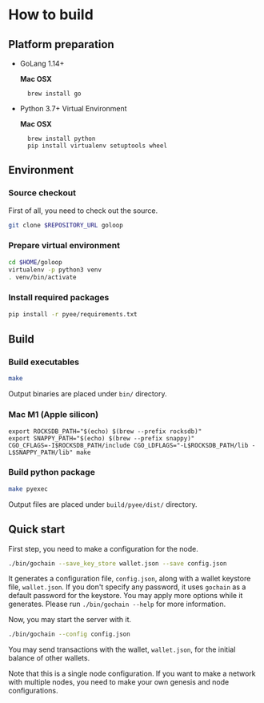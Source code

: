 # How to build

## Platform preparation

*   GoLang 1.14+

    **Mac OSX**

    ```
      brew install go
    ```
*   Python 3.7+ Virtual Environment

    **Mac OSX**

    ```
      brew install python
      pip install virtualenv setuptools wheel
    ```

## Environment

### Source checkout

First of all, you need to check out the source.

```bash
git clone $REPOSITORY_URL goloop
```

### Prepare virtual environment

```bash
cd $HOME/goloop
virtualenv -p python3 venv
. venv/bin/activate
```

### Install required packages

```bash
pip install -r pyee/requirements.txt
```

## Build

### Build executables

```bash
make
```

Output binaries are placed under `bin/` directory.

### Mac M1 (Apple silicon)

```
export ROCKSDB_PATH="$(echo) $(brew --prefix rocksdb)"
export SNAPPY_PATH="$(echo) $(brew --prefix snappy)"
CGO_CFLAGS=-I$ROCKSDB_PATH/include CGO_LDFLAGS="-L$ROCKSDB_PATH/lib -L$SNAPPY_PATH/lib" make
```

### Build python package

```bash
make pyexec
```

Output files are placed under `build/pyee/dist/` directory.

## Quick start

First step, you need to make a configuration for the node.

```bash
./bin/gochain --save_key_store wallet.json --save config.json
```

It generates a configuration file, `config.json`, along with a wallet keystore file, `wallet.json`. If you don't specify any password, it uses `gochain` as a default password for the keystore. You may apply more options while it generates. Please run `./bin/gochain --help` for more information.

Now, you may start the server with it.

```bash
./bin/gochain --config config.json
```

You may send transactions with the wallet, `wallet.json`, for the initial balance of other wallets.

Note that this is a single node configuration. If you want to make a network with multiple nodes, you need to make your own genesis and node configurations.
